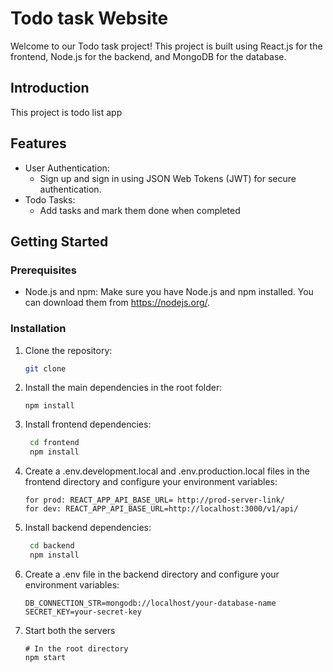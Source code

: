 # Todo task Website

Welcome to our Todo task project! This project is built using React.js for the frontend, Node.js for the backend, and MongoDB for the database.

## Introduction

This project is todo list app

## Features

- User Authentication:
  - Sign up and sign in using JSON Web Tokens (JWT) for secure authentication.
- Todo Tasks:
  - Add tasks and mark them done when completed

## Getting Started

### Prerequisites

- Node.js and npm: Make sure you have Node.js and npm installed. You can download them from https://nodejs.org/.

### Installation

1. Clone the repository:

   ```sh
   git clone 
   ```
2. Install the main dependencies in the root folder:
  
    ```
    npm install
    ```
2. Install frontend dependencies:

   ```sh
    cd frontend
    npm install
   ```

3. Create a .env.development.local and .env.production.local files in the frontend directory and configure your environment variables:

   ```
   for prod: REACT_APP_API_BASE_URL= http://prod-server-link/
   for dev: REACT_APP_API_BASE_URL=http://localhost:3000/v1/api/
   ```

4. Install backend dependencies:

   ```sh
    cd backend
    npm install
   ```

5. Create a .env file in the backend directory and configure your environment variables:

   ```
   DB_CONNECTION_STR=mongodb://localhost/your-database-name
   SECRET_KEY=your-secret-key
   ```

6. Start both the servers 

   ```
   # In the root directory
   npm start
   ```
